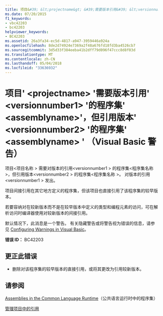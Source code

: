 ```yaml
---
title: 项目&#39; &lt;projectname&gt; &#39;需要版本引用&#39; &lt;versionnumber1&gt; &#39;的程序集&#39; &lt;assemblyname&gt;&#39;，但引用版本&#39; &lt;versionnumber2&gt; &#39;的程序集&#39; &lt;assemblyname&gt; &#39; （Visual Basic 警告）
ms.date: 07/20/2015
f1_keywords:
- vbc42203
- bc42203
helpviewer_keywords:
- BC42203
ms.assetid: 26a3fa34-ec5d-4817-a947-3959446a924a
ms.openlocfilehash: 8de2d74924e7369a2f48a676fd18fd3ba4526cb7
ms.sourcegitcommit: 3d5d33f384eeba41b2dff79d096f47ccc8d8f03d
ms.translationtype: MT
ms.contentlocale: zh-CN
ms.lasthandoff: 05/04/2018
ms.locfileid: "33636932"
---
```

# <a name="project-39ltprojectnamegt39-requires-a-reference-to-version-39ltversionnumber1gt39-of-assembly-39ltassemblynamegt39-but-references-version-39ltversionnumber2gt39-of-assembly-39ltassemblynamegt39-visual-basic-warning"></a>项目&#39; &lt;projectname&gt; &#39;需要版本引用&#39; &lt;versionnumber1&gt; &#39;的程序集&#39; &lt;assemblyname&gt;&#39;，但引用版本&#39; &lt;versionnumber2&gt; &#39;的程序集&#39; &lt;assemblyname&gt; &#39; （Visual Basic 警告）
项目\<项目名称 > 需要对版本的引用\<versionnumber1 > 的程序集\<程序集名称 >，但引用版本\<versionnumber2 > 的程序集\<程序集名称 >。 对版本的引用\<versionnumber1 > 发出。  
  
 项目间接引用在其它地方定义的程序集，但该项目也直接引用了该程序集的较早版本。  
  
 若要容纳对在较新版本而不是在较早版本中定义的类型和编程元素的访问，可在解析访问时编译器使用对较新版本的间接引用。  
  
 默认情况下，此消息是一个警告。 有关隐藏警告或将警告视为错误的信息，请参见 [Configuring Warnings in Visual Basic](/visualstudio/ide/configuring-warnings-in-visual-basic)。  
  
 **错误 ID：** BC42203  
  
## <a name="to-correct-this-error"></a>更正此错误  
  
-   删除对该程序集的较早版本的直接引用，或将其更改为引用较新版本。  
  
## <a name="see-also"></a>请参阅  
 [Assemblies in the Common Language Runtime](../../framework/app-domains/assemblies-in-the-common-language-runtime.md)（公共语言运行时中的程序集）  
  
 [管理项目中的引用](/visualstudio/ide/managing-references-in-a-project)  

 
